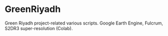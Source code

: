 # GreenRiyadh
Green Riyadh project-related various scripts. Google Earth Engine, Fulcrum, S2DR3 super-resolution (Colab).
